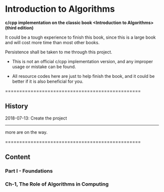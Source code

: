 # Introduction to Algorithms

**c/cpp implementation on the classic book \<Introduction to Algorithms\> (third edition)**

It could be a tough experience to finish this book, since this is a large book and will cost more time than most other books.

Persistence shall be taken to me through this project.

- This is not an official c/cpp implementation version, and any improper usage or mistake can be found. 

- All resource codes here are just to help finish the book, and it could be better if it is also beneficial for you.

================================================

## History

2018-07-13: Create the project

------------------------------------------------

more are on the way.

================================================

## Content

### Part I - Foundations

### Ch-1, The Role of Algorithms in Computing
